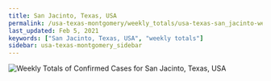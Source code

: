 ```yaml
---
title: San Jacinto, Texas, USA
permalink: /usa-texas-montgomery/weekly_totals/usa-texas-san_jacinto-weekly_totals.html
last_updated: Feb 5, 2021
keywords: ["San Jacinto, Texas, USA", "weekly totals"]
sidebar: usa-texas-montgomery_sidebar
---
```


![Weekly Totals of Confirmed Cases for San Jacinto, Texas, USA](/covid_tracker/images/graphs/usa-texas-san_jacinto-weekly_totals_graph.png)
